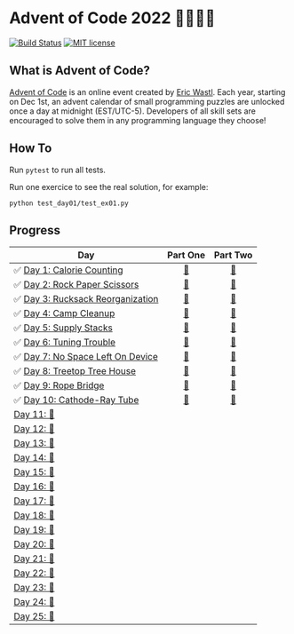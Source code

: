 # Advent of Code 2022 🎄👨‍💻🎄

[![Build Status](https://github.com/anxodio/aoc2022/workflows/build/badge.svg)](https://github.com/anxodio/aoc2022/actions)
[![MIT license](https://img.shields.io/badge/License-MIT-blue.svg)](https://opensource.org/licenses/MIT)

## What is Advent of Code?

[Advent of Code](http://adventofcode.com) is an online event created by [Eric Wastl](https://twitter.com/ericwastl). Each year, starting on Dec 1st, an advent calendar of small programming puzzles are unlocked once a day at midnight (EST/UTC-5). Developers of all skill sets are encouraged to solve them in any programming language they choose!

## How To

Run `pytest` to run all tests.

Run one exercice to see the real solution, for example:

```
python test_day01/test_ex01.py
```

## Progress

| Day                                                                                                       |                                  Part One                                  |                                  Part Two                                  |
| --------------------------------------------------------------------------------------------------------- | :------------------------------------------------------------------------: | :------------------------------------------------------------------------: |
| ✅ [Day 1: Calorie Counting](https://github.com/anxodio/aoc2022/tree/main/test_day01/exercise.txt)        | [🌟](https://github.com/anxodio/aoc2022/tree/main/test_day01/test_ex01.py) | [🌟](https://github.com/anxodio/aoc2022/tree/main/test_day01/test_ex02.py) |
| ✅ [Day 2: Rock Paper Scissors](https://github.com/anxodio/aoc2022/tree/main/test_day02/exercise.txt)     | [🌟](https://github.com/anxodio/aoc2022/tree/main/test_day02/test_ex03.py) | [🌟](https://github.com/anxodio/aoc2022/tree/main/test_day02/test_ex04.py) |
| ✅ [Day 3: Rucksack Reorganization](https://github.com/anxodio/aoc2022/tree/main/test_day03/exercise.txt) | [🌟](https://github.com/anxodio/aoc2022/tree/main/test_day03/test_ex05.py) | [🌟](https://github.com/anxodio/aoc2022/tree/main/test_day03/test_ex06.py) |
| ✅ [Day 4: Camp Cleanup](https://github.com/anxodio/aoc2022/tree/main/test_day04/exercise.txt)            | [🌟](https://github.com/anxodio/aoc2022/tree/main/test_day04/test_ex07.py) | [🌟](https://github.com/anxodio/aoc2022/tree/main/test_day04/test_ex08.py) |
| ✅ [Day 5: Supply Stacks](https://github.com/anxodio/aoc2022/tree/main/test_day05/exercise.txt)           | [🌟](https://github.com/anxodio/aoc2022/tree/main/test_day05/test_ex09.py) | [🌟](https://github.com/anxodio/aoc2022/tree/main/test_day05/test_ex10.py) |
| ✅ [Day 6: Tuning Trouble](https://github.com/anxodio/aoc2022/tree/main/test_day06/exercise.txt)          | [🌟](https://github.com/anxodio/aoc2022/tree/main/test_day06/test_ex11.py) | [🌟](https://github.com/anxodio/aoc2022/tree/main/test_day06/test_ex12.py) |
| ✅ [Day 7: No Space Left On Device](https://github.com/anxodio/aoc2022/tree/main/test_day07/exercise.txt) | [🌟](https://github.com/anxodio/aoc2022/tree/main/test_day07/test_ex13.py) | [🌟](https://github.com/anxodio/aoc2022/tree/main/test_day07/test_ex14.py) |
| ✅ [Day 8: Treetop Tree House](https://github.com/anxodio/aoc2022/tree/main/test_day08/exercise.txt)      | [🌟](https://github.com/anxodio/aoc2022/tree/main/test_day08/test_ex15.py) | [🌟](https://github.com/anxodio/aoc2022/tree/main/test_day08/test_ex16.py) |
| ✅ [Day 9: Rope Bridge](https://github.com/anxodio/aoc2022/tree/main/test_day09/exercise.txt)             | [🌟](https://github.com/anxodio/aoc2022/tree/main/test_day09/test_ex17.py) | [🌟](https://github.com/anxodio/aoc2022/tree/main/test_day09/test_ex18.py) |
| ✅ [Day 10: Cathode-Ray Tube](https://github.com/anxodio/aoc2022/tree/main/test_day10/exercise.txt)       | [🌟](https://github.com/anxodio/aoc2022/tree/main/test_day10/test_ex19.py) | [🌟](https://github.com/anxodio/aoc2022/tree/main/test_day10/test_ex20.py) |
| [Day 11: 🚧 ]()                                                                                           |                                                                            |                                                                            |
| [Day 12: 🚧 ]()                                                                                           |                                                                            |                                                                            |
| [Day 13: 🚧 ]()                                                                                           |                                                                            |                                                                            |
| [Day 14: 🚧 ]()                                                                                           |                                                                            |                                                                            |
| [Day 15: 🚧 ]()                                                                                           |                                                                            |                                                                            |
| [Day 16: 🚧 ]()                                                                                           |                                                                            |                                                                            |
| [Day 17: 🚧 ]()                                                                                           |                                                                            |                                                                            |
| [Day 18: 🚧 ]()                                                                                           |                                                                            |                                                                            |
| [Day 19: 🚧 ]()                                                                                           |                                                                            |                                                                            |
| [Day 20: 🚧 ]()                                                                                           |                                                                            |                                                                            |
| [Day 21: 🚧 ]()                                                                                           |                                                                            |                                                                            |
| [Day 22: 🚧 ]()                                                                                           |                                                                            |                                                                            |
| [Day 23: 🚧 ]()                                                                                           |                                                                            |                                                                            |
| [Day 24: 🚧 ]()                                                                                           |                                                                            |                                                                            |
| [Day 25: 🚧 ]()                                                                                           |                                                                            |                                                                            |
